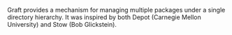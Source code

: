 Graft provides a mechanism for managing multiple packages under a single directory hierarchy. It was inspired by both Depot (Carnegie
Mellon University) and Stow (Bob Glickstein).
